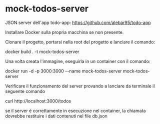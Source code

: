 # mock-todos-server

JSON server dell'app todo-app: https://github.com/alebar95/todo-app

Installare Docker sulla propria macchina se non presente.

Clonare il progetto, portarsi nella root del progetto e lanciare il comando:

docker build . -t mock-todos-server

Una volta creata l'immagine, eseguirla in un container con il comando:

docker run -d -p 3000:3000 --name mock-todos-server mock-todos-server

Verificare il funzionamento del server provando a lanciare da terminale il seguente comando

curl http://localhost:3000/todos

se il server è correttamente in esecuzione nel container, la chiamata dovrebbe restituire i dati contenuti nel file db.json
